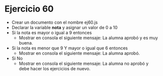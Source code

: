 # Ejercicio 60

* Crear un documento con el nombre ej60.js
* Declarar la variable **nota** y asignar un valor de 0 a 10
* Si la nota es mayor o igual a 9 entonces
  * Mostrar en consola el siguiente mensaje: La alumna aprobó y es muy buena.
* Si la nota es menor que 9 Y mayor o igual que 6 entonces
  * Mostrar en consola el siguiente mensaje: La alumna aprobó.
* Si No
  * Mostrar en consola el siguiente mensaje: La alumna no aprobó y debe hacer los ejercicios de nuevo.
